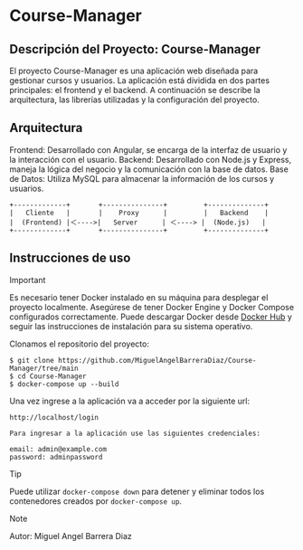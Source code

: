 # Course-Manager

## Descripción del Proyecto: Course-Manager
El proyecto Course-Manager es una aplicación web diseñada para gestionar cursos y usuarios. La aplicación está dividida en dos partes principales: el frontend y el backend. A continuación se describe la arquitectura, las librerías utilizadas y la configuración del proyecto.

## Arquitectura
Frontend: Desarrollado con Angular, se encarga de la interfaz de usuario y la interacción con el usuario.
Backend: Desarrollado con Node.js y Express, maneja la lógica del negocio y la comunicación con la base de datos.
Base de Datos: Utiliza MySQL para almacenar la información de los cursos y usuarios.

    +-------------+       +---------------+         +--------------+
    |   Cliente   |       |    Proxy      |         |   Backend    | 
    |  (Frontend) |＜---->|   Server      | ＜----> |  (Node.js)   |
    +-------------+       +---------------+         +--------------+

## Instrucciones de uso

> [!IMPORTANT]
> Es necesario tener Docker instalado en su máquina para desplegar el proyecto localmente. Asegúrese de tener Docker Engine y Docker Compose configurados correctamente. Puede descargar Docker desde [Docker Hub](https://www.docker.com/products/docker-desktop) y seguir las instrucciones de instalación para su sistema operativo.

Clonamos el repositorio del proyecto:

    $ git clone https://github.com/MiguelAngelBarreraDiaz/Course-Manager/tree/main
    $ cd Course-Manager
    $ docker-compose up --build

Una vez ingrese a la aplicación va a acceder por la siguiente url:

    http://localhost/login
    
    Para ingresar a la aplicación use las siguientes credenciales:

    email: admin@example.com
    password: adminpassword

> [!TIP]
> Puede utilizar `docker-compose down` para detener y eliminar todos los contenedores creados por `docker-compose up`.


> [!NOTE]
> Autor: Miguel Angel Barrera Diaz
